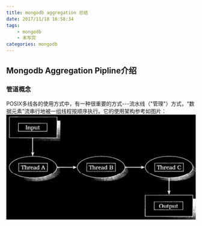 ```yaml
---
title: mongodb aggregation 总结
date: 2017/11/18 16:58:34
tags: 
    - mongodb
    - 未写完
categories: mongodb
---
```


## Mongodb Aggregation Pipline介绍
### 管道概念
POSIX多线各的使用方式中，有一种很重要的方式---流水线（"管理"）方式，“数据元素”流串行地被一组线程按顺序执行。它的使用架构参考如图片：
![ServerConfguration](https://github.com/ChenAdminChen/1996_imgs/blob/master/blog_img/mongodb/mongo-aggregation_1.png?raw=true)


